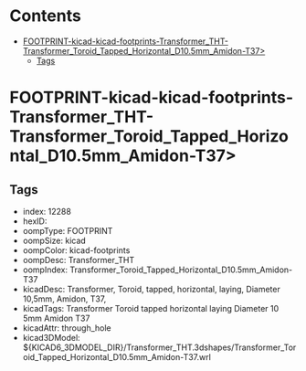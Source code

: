 



Contents
========

* [FOOTPRINT-kicad-kicad-footprints-Transformer_THT-Transformer_Toroid_Tapped_Horizontal_D10.5mm_Amidon-T37>](#footprint-kicad-kicad-footprints-transformer_tht-transformer_toroid_tapped_horizontal_d105mm_amidon-t37)
	* [Tags](#tags)

# FOOTPRINT-kicad-kicad-footprints-Transformer_THT-Transformer_Toroid_Tapped_Horizontal_D10.5mm_Amidon-T37>

## Tags

- index: 12288
- hexID: 
- oompType: FOOTPRINT
- oompSize: kicad
- oompColor: kicad-footprints
- oompDesc: Transformer_THT
- oompIndex: Transformer_Toroid_Tapped_Horizontal_D10.5mm_Amidon-T37
- kicadDesc: Transformer, Toroid, tapped, horizontal, laying, Diameter 10,5mm, Amidon, T37,
- kicadTags: Transformer Toroid tapped horizontal laying Diameter 10 5mm Amidon T37
- kicadAttr: through_hole
- kicad3DModel: ${KICAD6_3DMODEL_DIR}/Transformer_THT.3dshapes/Transformer_Toroid_Tapped_Horizontal_D10.5mm_Amidon-T37.wrl
